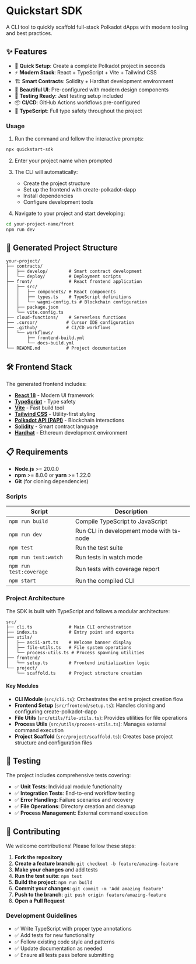 # Quickstart SDK

A CLI tool to quickly scaffold full-stack Polkadot dApps with modern tooling and best practices.

## ✨ Features

- 🚀 **Quick Setup**: Create a complete Polkadot project in seconds
- ⚡ **Modern Stack**: React + TypeScript + Vite + Tailwind CSS
- 🏗️ **Smart Contracts**: Solidity + Hardhat development environment
- 🎨 **Beautiful UI**: Pre-configured with modern design components
- 🧪 **Testing Ready**: Jest testing setup included
- 📦 **CI/CD**: GitHub Actions workflows pre-configured
- 🎯 **TypeScript**: Full type safety throughout the project

### Usage

1. Run the command and follow the interactive prompts:

```bash
npx quickstart-sdk
```

2. Enter your project name when prompted

3. The CLI will automatically:

   - Create the project structure
   - Set up the frontend with create-polkadot-dapp
   - Install dependencies
   - Configure development tools

4. Navigate to your project and start developing:

```bash
cd your-project-name/front
npm run dev
```

## 📁 Generated Project Structure

```
your-project/
├── contracts/
│   ├── develop/        # Smart contract development
│   └── deploy/         # Deployment scripts
├── front/              # React frontend application
│   ├── src/
│   │   ├── components/ # React components
│   │   ├── types.ts    # TypeScript definitions
│   │   └── wagmi-config.ts # Blockchain configuration
│   ├── package.json
│   └── vite.config.ts
├── cloud-functions/    # Serverless functions
├── .cursor/           # Cursor IDE configuration
├── .github/           # CI/CD workflows
│   └── workflows/
│       ├── frontend-build.yml
│       └── docs-build.yml
└── README.md          # Project documentation
```

## 🛠️ Frontend Stack

The generated frontend includes:

- **[React 18](https://reactjs.org/)** - Modern UI framework
- **[TypeScript](https://www.typescriptlang.org/)** - Type safety
- **[Vite](https://vitejs.dev/)** - Fast build tool
- **[Tailwind CSS](https://tailwindcss.com/)** - Utility-first styling
- **[Polkadot API (PAPI)](https://papi.how/)** - Blockchain interactions
- **[Solidity](https://soliditylang.org/)** - Smart contract language
- **[Hardhat](https://hardhat.org/)** - Ethereum development environment

## 📋 Requirements

- **Node.js** >= 20.0.0
- **npm** >= 8.0.0 or **yarn** >= 1.22.0
- **Git** (for cloning dependencies)

### Scripts

| Script                  | Description                              |
| ----------------------- | ---------------------------------------- |
| `npm run build`         | Compile TypeScript to JavaScript         |
| `npm run dev`           | Run CLI in development mode with ts-node |
| `npm test`              | Run the test suite                       |
| `npm run test:watch`    | Run tests in watch mode                  |
| `npm run test:coverage` | Run tests with coverage report           |
| `npm start`             | Run the compiled CLI                     |

### Project Architecture

The SDK is built with TypeScript and follows a modular architecture:

```
src/
├── cli.ts              # Main CLI orchestration
├── index.ts            # Entry point and exports
├── utils/
│   ├── ascii-art.ts    # Welcome banner display
│   ├── file-utils.ts   # File system operations
│   └── process-utils.ts # Process spawning utilities
├── frontend/
│   └── setup.ts        # Frontend initialization logic
└── project/
    └── scaffold.ts     # Project structure creation
```

#### Key Modules

- **CLI Module** (`src/cli.ts`): Orchestrates the entire project creation flow
- **Frontend Setup** (`src/frontend/setup.ts`): Handles cloning and configuring create-polkadot-dapp
- **File Utils** (`src/utils/file-utils.ts`): Provides utilities for file operations
- **Process Utils** (`src/utils/process-utils.ts`): Manages external command execution
- **Project Scaffold** (`src/project/scaffold.ts`): Creates base project structure and configuration files

## 🧪 Testing

The project includes comprehensive tests covering:

- ✅ **Unit Tests**: Individual module functionality
- ✅ **Integration Tests**: End-to-end workflow testing
- ✅ **Error Handling**: Failure scenarios and recovery
- ✅ **File Operations**: Directory creation and cleanup
- ✅ **Process Management**: External command execution

## 🤝 Contributing

We welcome contributions! Please follow these steps:

1. **Fork the repository**
2. **Create a feature branch**: `git checkout -b feature/amazing-feature`
3. **Make your changes** and add tests
4. **Run the test suite**: `npm test`
5. **Build the project**: `npm run build`
6. **Commit your changes**: `git commit -m 'Add amazing feature'`
7. **Push to the branch**: `git push origin feature/amazing-feature`
8. **Open a Pull Request**

### Development Guidelines

- ✅ Write TypeScript with proper type annotations
- ✅ Add tests for new functionality
- ✅ Follow existing code style and patterns
- ✅ Update documentation as needed
- ✅ Ensure all tests pass before submitting
